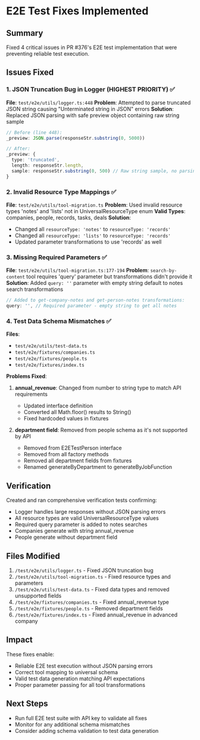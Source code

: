 # E2E Test Fixes Implemented

## Summary
Fixed 4 critical issues in PR #376's E2E test implementation that were preventing reliable test execution.

## Issues Fixed

### 1. JSON Truncation Bug in Logger (HIGHEST PRIORITY) ✅
**File**: `test/e2e/utils/logger.ts:448`
**Problem**: Attempted to parse truncated JSON string causing "Unterminated string in JSON" errors
**Solution**: Replaced JSON parsing with safe preview object containing raw string sample
```typescript
// Before (line 448):
_preview: JSON.parse(responseStr.substring(0, 5000))

// After:
_preview: {
  type: 'truncated',
  length: responseStr.length,
  sample: responseStr.substring(0, 500) // Raw string sample, no parsing
}
```

### 2. Invalid Resource Type Mappings ✅
**File**: `test/e2e/utils/tool-migration.ts`
**Problem**: Used invalid resource types 'notes' and 'lists' not in UniversalResourceType enum
**Valid Types**: companies, people, records, tasks, deals
**Solution**: 
- Changed all `resourceType: 'notes'` to `resourceType: 'records'`
- Changed all `resourceType: 'lists'` to `resourceType: 'records'`
- Updated parameter transformations to use 'records' as well

### 3. Missing Required Parameters ✅
**File**: `test/e2e/utils/tool-migration.ts:177-194`
**Problem**: `search-by-content` tool requires 'query' parameter but transformations didn't provide it
**Solution**: Added `query: ''` parameter with empty string default to notes search transformations
```typescript
// Added to get-company-notes and get-person-notes transformations:
query: '', // Required parameter - empty string to get all notes
```

### 4. Test Data Schema Mismatches ✅
**Files**: 
- `test/e2e/utils/test-data.ts`
- `test/e2e/fixtures/companies.ts`
- `test/e2e/fixtures/people.ts`
- `test/e2e/fixtures/index.ts`

**Problems Fixed**:
1. **annual_revenue**: Changed from number to string type to match API requirements
   - Updated interface definition
   - Converted all Math.floor() results to String()
   - Fixed hardcoded values in fixtures

2. **department field**: Removed from people schema as it's not supported by API
   - Removed from E2ETestPerson interface
   - Removed from all factory methods
   - Removed all department fields from fixtures
   - Renamed generateByDepartment to generateByJobFunction

## Verification
Created and ran comprehensive verification tests confirming:
- Logger handles large responses without JSON parsing errors
- All resource types are valid UniversalResourceType values
- Required query parameter is added to notes searches
- Companies generate with string annual_revenue
- People generate without department field

## Files Modified
1. `/test/e2e/utils/logger.ts` - Fixed JSON truncation bug
2. `/test/e2e/utils/tool-migration.ts` - Fixed resource types and parameters
3. `/test/e2e/utils/test-data.ts` - Fixed data types and removed unsupported fields
4. `/test/e2e/fixtures/companies.ts` - Fixed annual_revenue type
5. `/test/e2e/fixtures/people.ts` - Removed department fields
6. `/test/e2e/fixtures/index.ts` - Fixed annual_revenue in advanced company

## Impact
These fixes enable:
- Reliable E2E test execution without JSON parsing errors
- Correct tool mapping to universal schema
- Valid test data generation matching API expectations
- Proper parameter passing for all tool transformations

## Next Steps
- Run full E2E test suite with API key to validate all fixes
- Monitor for any additional schema mismatches
- Consider adding schema validation to test data generation